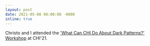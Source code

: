 ```yaml
---
layout: post
date: 2021-05-08 00:00:00 -0000
inline: true
---
```


Christo and I attended the ['What Can CHI Do About Dark Patterns?' Workshop](https://darkpatternsindesign.com/) at CHI'21.
